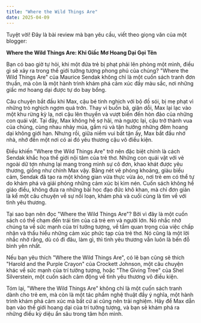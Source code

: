 ```yaml
---
title: "Where the Wild Things Are"
date: 2025-04-09
---
```


Tuyệt vời! Đây là bài review mà bạn yêu cầu, viết theo giọng văn của một blogger:

**Where the Wild Things Are: Khi Giấc Mơ Hoang Dại Gọi Tên**

Bạn có bao giờ tự hỏi, khi một đứa trẻ bị phạt phải lên phòng một mình, điều gì sẽ xảy ra trong thế giới tưởng tượng phong phú của chúng? "Where the Wild Things Are" của Maurice Sendak không chỉ là một cuốn sách tranh đơn thuần, mà còn là một hành trình khám phá cảm xúc đầy màu sắc, nơi những giấc mơ hoang dại được tự do bay bổng.

Câu chuyện bắt đầu khi Max, cậu bé tinh nghịch với bộ đồ sói, bị mẹ phạt vì những trò nghịch ngợm quá trớn. Thay vì buồn bã, giận dỗi, Max lại lạc vào một khu rừng kỳ lạ, nơi cậu lên thuyền và vượt biển đến hòn đảo của những con quái vật. Tại đây, Max không hề sợ hãi, mà ngược lại, cậu trở thành vua của chúng, cùng nhau nhảy múa, gầm rú và tận hưởng những đêm hoang dại không giới hạn. Nhưng rồi, giữa niềm vui bất tận ấy, Max bắt đầu nhớ nhà, nhớ đến một nơi có ai đó yêu thương cậu vô điều kiện.

Điều khiến "Where the Wild Things Are" trở nên đặc biệt chính là cách Sendak khắc họa thế giới nội tâm của trẻ thơ. Những con quái vật với vẻ ngoài dữ tợn nhưng lại mang trong mình sự cô đơn, khao khát được yêu thương, giống như chính Max vậy. Bằng nét vẽ phóng khoáng, giàu biểu cảm, Sendak đã tạo ra một không gian vừa thực vừa ảo, nơi trẻ em có thể tự do khám phá và giải phóng những cảm xúc bị kìm nén. Cuốn sách không hề giáo điều, không đưa ra những bài học đạo đức khô khan, mà chỉ đơn giản là kể một câu chuyện về sự nổi loạn, khám phá và cuối cùng là tìm về với tình yêu thương.

Tại sao bạn nên đọc "Where the Wild Things Are"? Bởi vì đây là một cuốn sách có thể chạm đến trái tim của cả trẻ em và người lớn. Nó nhắc nhở chúng ta về sức mạnh của trí tưởng tượng, về tầm quan trọng của việc chấp nhận và thấu hiểu những cảm xúc phức tạp của trẻ thơ. Nó cũng là một lời nhắc nhở rằng, dù có đi đâu, làm gì, thì tình yêu thương vẫn luôn là bến đỗ bình yên nhất.

Nếu bạn yêu thích "Where the Wild Things Are", có lẽ bạn cũng sẽ thích "Harold and the Purple Crayon" của Crockett Johnson, một câu chuyện khác về sức mạnh của trí tưởng tượng, hoặc "The Giving Tree" của Shel Silverstein, một cuốn sách cảm động về tình yêu thương vô điều kiện.

Tóm lại, "Where the Wild Things Are" không chỉ là một cuốn sách tranh dành cho trẻ em, mà còn là một tác phẩm nghệ thuật đầy ý nghĩa, một hành trình khám phá cảm xúc mà bất cứ ai cũng nên trải nghiệm. Hãy để Max dẫn bạn vào thế giới hoang dại của trí tưởng tượng, và bạn sẽ khám phá ra những điều kỳ diệu ẩn sâu trong tâm hồn mình.
